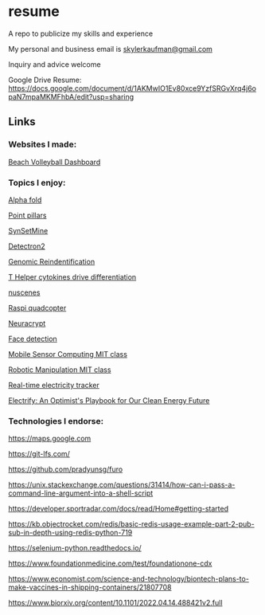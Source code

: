# resume
A repo to publicize my skills and experience

My personal and business email is skylerkaufman@gmail.com

Inquiry and advice welcome

Google Drive Resume: https://docs.google.com/document/d/1AKMwIO1Ev80xce9YzfSRGvXrq4j6opaN7mpaMKMFhbA/edit?usp=sharing


## Links

### Websites I made:

[Beach Volleyball Dashboard](https://bit.ly/volley-dash)

### Topics I enjoy:

[Alpha fold](https://www.deepmind.com/research/highlighted-research/alphafold)

[Point pillars](https://openaccess.thecvf.com/content_CVPR_2019/papers/Lang_PointPillars_Fast_Encoders_for_Object_Detection_From_Point_Clouds_CVPR_2019_paper.pdf)

[SynSetMine](https://arxiv.org/pdf/1811.07032.pdf)

[Detectron2](https://colab.research.google.com/drive/16jcaJoc6bCFAQ96jDe2HwtXj7BMD_-m5)

[Genomic Reindentification](https://academic.oup.com/bioinformatics/article/35/3/365/5056754)

[T Helper cytokines drive differentiation](https://www.sciencedirect.com/science/article/pii/S0092867418313163)

[nuscenes](https://www.nuscenes.org/nuscenes)

[Raspi quadcopter](https://courses.ece.cornell.edu/ece5990/ECE5725_Fall2017_projects/Autonomous_Quadcopter_PublishOutput/Main.html)

[Neuracrypt](https://arxiv.org/pdf/2106.02484.pdf)

[Face detection](https://learnopencv.com/face-detection-opencv-dlib-and-deep-learning-c-python/)

[Mobile Sensor Computing MIT class](https://6808.github.io/calendar.html)

[Robotic Manipulation MIT class](https://manipulation.csail.mit.edu/)

[Real-time electricity tracker](https://www.iea.org/data-and-statistics/data-tools/real-time-electricity-tracker)

[Electrify: An Optimist's Playbook for Our Clean Energy Future](https://mitpress.mit.edu/9780262545044/electrify/)


### Technologies I endorse:

https://maps.google.com

https://git-lfs.com/

https://github.com/pradyunsg/furo

https://unix.stackexchange.com/questions/31414/how-can-i-pass-a-command-line-argument-into-a-shell-script

https://developer.sportradar.com/docs/read/Home#getting-started

https://kb.objectrocket.com/redis/basic-redis-usage-example-part-2-pub-sub-in-depth-using-redis-python-719

https://selenium-python.readthedocs.io/

https://www.foundationmedicine.com/test/foundationone-cdx

https://www.economist.com/science-and-technology/biontech-plans-to-make-vaccines-in-shipping-containers/21807708

https://www.biorxiv.org/content/10.1101/2022.04.14.488421v2.full
